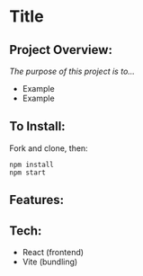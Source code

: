# Title

## Project Overview:
*The purpose of this project is to...*
 - Example
 - Example

## To Install:
Fork and clone, then:
```
npm install
npm start
```
## Features:

## Tech:
- React (frontend)
- Vite (bundling)
